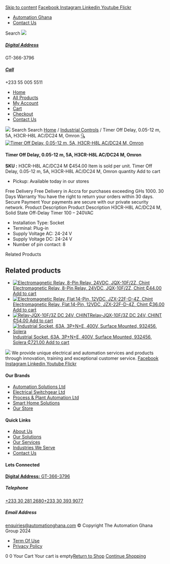[Skip to content](https://store.automationghana.com/product/solid-state-off-delay-timer-h3cr-h8l-ac-dc24-m-omron/#content)
[ Facebook ](https://www.facebook.com/automationgh/) [ Instagram ](https://www.instagram.com/automationgh/) [ Linkedin ](https://www.linkedin.com/company/the-automation-ghana-limited/) [ Youtube ](https://www.youtube.com/channel/UCurrRDUSm5oIW39VXjn1u0w) [ Flickr ](https://www.flickr.com/photos/181794037@N07/)
  * [ Automation Ghana ](https://automationghana.com)
  * [ Contact Us ](https://store.automationghana.com/contact/)


Search
[ ![](https://store.automationghana.com/wp-content/uploads/2024/04/Website-TAGG-Logo-BLUE.png) ](https://store.automationghana.com/)
[ ](https://maps.app.goo.gl/m4xeaagWCNbLk4jM6)
#####  [ Digital Address ](https://maps.app.goo.gl/m4xeaagWCNbLk4jM6)
GT-366-3796 
[ ](tel:+233550055511)
#####  [ Call ](tel:+233550055511)
+233 55 005 5511 
  * [Home](https://store.automationghana.com/)
  * [All Products](https://store.automationghana.com/shop/)
  * [My Account](https://store.automationghana.com/my-account/)
  * [Cart](https://store.automationghana.com/cart/)
  * [Checkout](https://store.automationghana.com/checkout/)
  * [Contact Us](https://store.automationghana.com/contact/)


[![](https://store.automationghana.com/wp-content/uploads/2024/04/AutomationGhana_logo_white.png)](https://store.automationghana.com)
Search
Search
[Home](https://store.automationghana.com) / [Industrial Controls](https://store.automationghana.com/product-category/industrial-controls/) / Timer Off Delay, 0.05-12 m, 5A, H3CR-H8L AC/DC24 M, Omron
[🔍](https://store.automationghana.com/product/solid-state-off-delay-timer-h3cr-h8l-ac-dc24-m-omron/)
[![Timer Off Delay, 0.05-12 m, 5A, H3CR-H8L AC/DC24 M, Omron](https://store.automationghana.com/wp-content/uploads/2020/04/Omron-H3CR-H8L-AC-DC24-M.jpg)](https://store.automationghana.com/wp-content/uploads/2020/04/Omron-H3CR-H8L-AC-DC24-M.jpg)
####  Timer Off Delay, 0.05-12 m, 5A, H3CR-H8L AC/DC24 M, Omron 
**SKU :** H3CR-H8L AC/DC24 M 
₵454.00
Item is sold per unit.
Timer Off Delay, 0.05-12 m, 5A, H3CR-H8L AC/DC24 M, Omron quantity
Add to cart
  * Pickup: Available today in our stores


Free Delivery 
Free Delivery in Accra for purchases exceeding GHs 1000. 
30 Days Warranty 
You have the right to return your orders within 30 days. 
Secure Payment 
Your payments are secure with our private security network. 
Product Description
Product Description
H3CR-H8L AC/DC24 M, Solid State Off-Delay Timer 100 – 240VAC 
  * Installation Type: Socket
  * Terminal: Plug-in
  * Supply Voltage AC: 24-24 V
  * Supply Voltage DC: 24-24 V
  * Number of pin contact: 8


Related Products 
## Related products
  * [![Electromagnetic Relay, 8-Pin Relay, 24VDC, JQX-10F/2Z, Chint](https://store.automationghana.com/wp-content/uploads/2020/04/11-Pin-Relay-JQX-10F_3Z-220VAC-Chint-2-300x300.jpg)Electromagnetic Relay, 8-Pin Relay, 24VDC, JQX-10F/2Z, Chint ₵44.00 ](https://store.automationghana.com/product/8-pin-relay-jqx-10f-2z-24vdc-chint/)
[Add to cart](https://store.automationghana.com/product/solid-state-off-delay-timer-h3cr-h8l-ac-dc24-m-omron/?add-to-cart=1604)
  * [![Electromagnetic Relay, Flat,14-Pin, 12VDC, JZX-22F-D-4Z, Chint](https://store.automationghana.com/wp-content/uploads/2020/04/14-Pin-Relay-JZX-22F-D-4Z-24VDC-Chint-300x300.jpg)Electromagnetic Relay, Flat,14-Pin, 12VDC, JZX-22F-D-4Z, Chint ₵36.00 ](https://store.automationghana.com/product/14-pin-relay-jzx-22f-d-4z-12vdc-chint/)
[Add to cart](https://store.automationghana.com/product/solid-state-off-delay-timer-h3cr-h8l-ac-dc24-m-omron/?add-to-cart=1595)
  * [![Relay-JQX-10F/3Z DC 24V, CHINT](https://store.automationghana.com/wp-content/uploads/2020/04/11-Pin-Relay-JQX-10F_3Z-220VAC-Chint-2-300x300.jpg)Relay-JQX-10F/3Z DC 24V, CHINT ₵54.00 ](https://store.automationghana.com/product/relay-jqx-10f-3z-dc-24v-chint/)
[Add to cart](https://store.automationghana.com/product/solid-state-off-delay-timer-h3cr-h8l-ac-dc24-m-omron/?add-to-cart=1593)
  * [![Industrial Socket, 63A, 3P+N+E, 400V, Surface Mounted, 932456, Solera](https://store.automationghana.com/wp-content/uploads/2020/04/932456.png)Industrial Socket, 63A, 3P+N+E, 400V, Surface Mounted, 932456, Solera ₵721.00 ](https://store.automationghana.com/product/surface-mounted-socket-932456-solera/)
[Add to cart](https://store.automationghana.com/product/solid-state-off-delay-timer-h3cr-h8l-ac-dc24-m-omron/?add-to-cart=1537)


![](https://store.automationghana.com/wp-content/uploads/2024/04/AutomationGhana_logo_white.png)
We provide unique electrical and automation services and products through innovation, training and exceptional customer service.
[ Facebook ](https://www.facebook.com/automationgh/) [ Instagram ](https://www.instagram.com/automationgh/) [ Linkedin ](https://www.linkedin.com/company/the-automation-ghana-limited/) [ Youtube ](https://www.youtube.com/channel/UCurrRDUSm5oIW39VXjn1u0w) [ Flickr ](https://www.flickr.com/photos/181794037@N07/)
#### Our Brands
  * [ Automation Solutions Ltd ](https://store.automationghana.com/product/solid-state-off-delay-timer-h3cr-h8l-ac-dc24-m-omron/)
  * [ Electrical Switchgear Ltd ](https://store.automationghana.com/product/solid-state-off-delay-timer-h3cr-h8l-ac-dc24-m-omron/)
  * [ Process & Plant Automation Ltd ](https://store.automationghana.com/product/solid-state-off-delay-timer-h3cr-h8l-ac-dc24-m-omron/)
  * [ Smart Home Solutions ](https://store.automationghana.com/product/solid-state-off-delay-timer-h3cr-h8l-ac-dc24-m-omron/)
  * [ Our Store ](https://store.automationghana.com/product/solid-state-off-delay-timer-h3cr-h8l-ac-dc24-m-omron/)


#### Quick Links
  * [ About Us ](https://store.automationghana.com/product/solid-state-off-delay-timer-h3cr-h8l-ac-dc24-m-omron/)
  * [ Our Solutions ](https://store.automationghana.com/product/solid-state-off-delay-timer-h3cr-h8l-ac-dc24-m-omron/)
  * [ Our Services ](https://store.automationghana.com/product/solid-state-off-delay-timer-h3cr-h8l-ac-dc24-m-omron/)
  * [ Industries We Serve ](https://store.automationghana.com/product/solid-state-off-delay-timer-h3cr-h8l-ac-dc24-m-omron/)
  * [ Contact Us ](https://store.automationghana.com/product/solid-state-off-delay-timer-h3cr-h8l-ac-dc24-m-omron/)


#### Lets Connected
[**Digital Address:** GT-366-3796](https://maps.app.goo.gl/m4xeaagWCNbLk4jM6)
#####  Telephone 
[ +233 30 281 2680](tel:+233302812680)[+233 30 393 9077](https://store.automationghana.com/product/solid-state-off-delay-timer-h3cr-h8l-ac-dc24-m-omron/+233303939077)
#####  Email Address 
enquiries@automationghana.com 
© Copyright The Automation Ghana Group 2024
  * [ Term Of Use ](https://store.automationghana.com/product/solid-state-off-delay-timer-h3cr-h8l-ac-dc24-m-omron/)
  * [ Privacy Policy ](https://store.automationghana.com/product/solid-state-off-delay-timer-h3cr-h8l-ac-dc24-m-omron/)


0
0
Your Cart
Your cart is empty[Return to Shop](https://store.automationghana.com/shop/)
[Continue Shopping](https://store.automationghana.com/product/solid-state-off-delay-timer-h3cr-h8l-ac-dc24-m-omron/)
